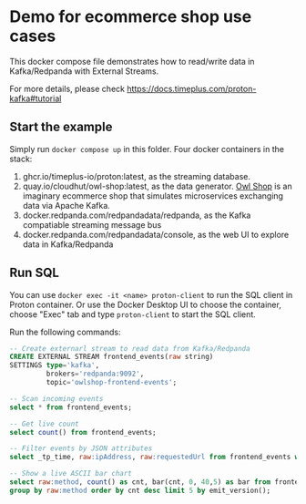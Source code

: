 # Demo for ecommerce shop use cases

This docker compose file demonstrates how to read/write data in Kafka/Redpanda with External Streams.

For more details, please check https://docs.timeplus.com/proton-kafka#tutorial

## Start the example

Simply run `docker compose up` in this folder. Four docker containers in the stack:
1. ghcr.io/timeplus-io/proton:latest, as the streaming database.
2. quay.io/cloudhut/owl-shop:latest, as the data generator. [Owl Shop](https://github.com/cloudhut/owl-shop) is an imaginary ecommerce shop that simulates microservices exchanging data via Apache Kafka.
3. docker.redpanda.com/redpandadata/redpanda, as the Kafka compatiable streaming message bus
4. docker.redpanda.com/redpandadata/console, as the web UI to explore data in Kafka/Redpanda

## Run SQL

You can use `docker exec -it <name> proton-client` to run the SQL client in Proton container. Or use the Docker Desktop UI to choose the container, choose "Exec" tab and type `proton-client` to start the SQL client.

Run the following commands:
```sql
-- Create externarl stream to read data from Kafka/Redpanda
CREATE EXTERNAL STREAM frontend_events(raw string)
SETTINGS type='kafka', 
         brokers='redpanda:9092',
         topic='owlshop-frontend-events';

-- Scan incoming events
select * from frontend_events;

-- Get live count
select count() from frontend_events;

-- Filter events by JSON attributes
select _tp_time, raw:ipAddress, raw:requestedUrl from frontend_events where raw:method='POST';

-- Show a live ASCII bar chart
select raw:method, count() as cnt, bar(cnt, 0, 40,5) as bar from frontend_events
group by raw:method order by cnt desc limit 5 by emit_version();
```
